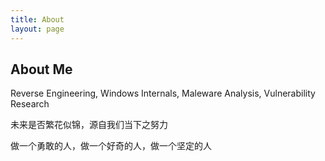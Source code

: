 ```yaml
---
title: About
layout: page
---
```



<h2>About Me</h2>



<p>Reverse Engineering, Windows Internals, Maleware Analysis, Vulnerability Research</p>





<p>未来是否繁花似锦，源自我们当下之努力</p>

<p>做一个勇敢的人，做一个好奇的人，做一个坚定的人</p>








